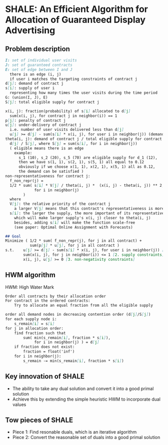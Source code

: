 # SHALE: An Efficient Algorithm for Allocation of Guaranteed Display Advertising

## Problem description
```markdown
I: set of individual user visits
J: set of guaranteed contracts
E: set of edge between I and J
  there is an edge (i, j)
  if user i matches the targeting constraints of contract j
d[j]: demand of contract j
s[i]: supply of user i
  representing how many times the user visits during the time period
G: (union(I, J), E)
S[j]: total eligible supply for contract j

x(i, j): fraction(probability) of s[i] allocated to d[j]
  sum(x(i, j), for contract j in neighbor(i)) == 1
p[j]: penalty of contract j
u[j]: under-delivery of contract j
  i.e. number of user visits delivered less than d[j]
  u[j] >= d[j] - sum(s[i] * x(i, j), for user i in neighbor(j)) (demand constraint)
theta(i, j): demand of contract j / total eligible supply for contract j
  d[j] / S[j], where S[j] = sum(s[i], for i in neighbor(j))
  ( eligible means there is an edge
    example:
      s_1 (10), s_2 (20), s_5 (70) are eligible supply for d_1 (12),
      then we have s(1, 1), s(2, 1), s(5, 1) all equal to 0.12
      obviously if we choose x(1, 1), x(2, 1), x(5, 1) all as 0.12,
      the demand can be satisfied )
non-representativeness for contract j:
  f_non_repr(j) = 
  1/2 * sum( s[i] * V[j] / theta(i, j) *  (x(i, j) - theta(i, j)) ** 2,
             for i in neighbor(j)
        )
  where
  V[j]: the relative priority of the contract j
    a larger V[j] means that this contract's representativeness is more important
  s[i]: the larger the supply, the more important of its representativeness,
    which will make larger supply's x(i, j) closer to theta(i, j)
    besides, adding s[i] will make the function scale-free
    (see paper: Optimal Online Assignment with Forecasts)

## Goal
Minimize ( 1/2 * sum( f_non_repr(j), for j in all contract) + 
           sum(p[j] * u[j], for j in all contract )
s.t.    u[j] >= d[j] - sum(s[i] * x(i, j), for user i in neighbor(j)) [1. demand constraints]
        sum(x(i, j), for j in neighbor(i)) <= 1 [2. supply constraints]
        x(i, j), u[j] >= 0 [3. non-negativity constraints]
```

## HWM algorithm
HWM: High Water Mark
```markdown
Order all contracts by their allocation order 
For contract in the ordered contracts:
    Try to allocate an equal fraction from all the eligible supply
```
```markdown
order all demand nodes in decreasing contention order (d[j]/S[j])
for each supply node i:
    s_remain[i] = s[i]
for j in allocation order:
    find fraction such that 
        sum( min(s_remain[i], fraction * s[i]), 
             for i in neighbor(j) ) = d[j]
    if fraction does not exist:
        fraction = float('inf')
    for i in neighbor(j):
        s_remain -= min(s_remain[i], fraction * s[i])
```

## Key innovation of SHALE
- The ability to take any dual solution and convert it into a good primal solution
- Achieve this by extending the simple heuristic HWM to incorporate dual values

## Tow pieces of SHALE
- Piece 1: Find resonable duals, which is an iterative algorithm
- Piece 2: Convert the reasonable set of duals into a good primal solution
